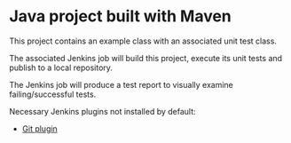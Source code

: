 # Java project built with Maven

This project contains an example class with an associated unit test class.

The associated Jenkins job will build this project, execute its unit tests and publish to a local repository.

The Jenkins job will produce a test report to visually examine failing/successful tests.

Necessary Jenkins plugins not installed by default:

* [Git plugin](https://wiki.jenkins-ci.org/display/JENKINS/Git+Plugin)